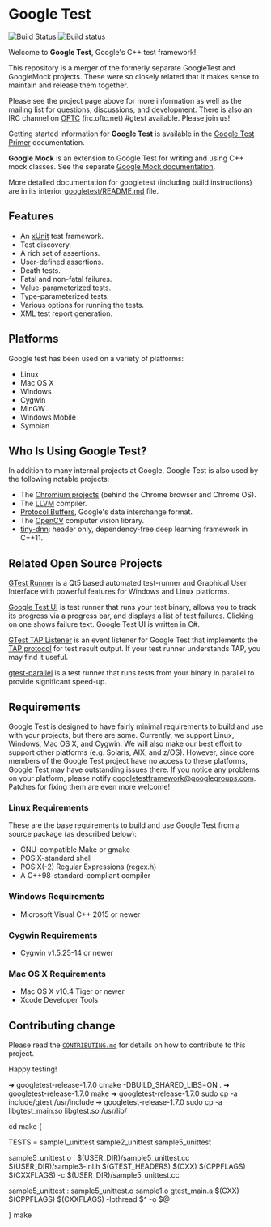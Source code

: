 
# Google Test #

[![Build Status](https://travis-ci.org/google/googletest.svg?branch=master)](https://travis-ci.org/google/googletest)
[![Build status](https://ci.appveyor.com/api/projects/status/4o38plt0xbo1ubc8/branch/master?svg=true)](https://ci.appveyor.com/project/GoogleTestAppVeyor/googletest/branch/master)

Welcome to **Google Test**, Google's C++ test framework!

This repository is a merger of the formerly separate GoogleTest and
GoogleMock projects. These were so closely related that it makes sense to
maintain and release them together.

Please see the project page above for more information as well as the
mailing list for questions, discussions, and development.  There is
also an IRC channel on [OFTC](https://webchat.oftc.net/) (irc.oftc.net) #gtest available.  Please
join us!

Getting started information for **Google Test** is available in the 
[Google Test Primer](googletest/docs/Primer.md) documentation.

**Google Mock** is an extension to Google Test for writing and using C++ mock
classes.  See the separate [Google Mock documentation](googlemock/README.md).

More detailed documentation for googletest (including build instructions) are
in its interior [googletest/README.md](googletest/README.md) file.

## Features ##

  * An [xUnit](https://en.wikipedia.org/wiki/XUnit) test framework.
  * Test discovery.
  * A rich set of assertions.
  * User-defined assertions.
  * Death tests.
  * Fatal and non-fatal failures.
  * Value-parameterized tests.
  * Type-parameterized tests.
  * Various options for running the tests.
  * XML test report generation.

## Platforms ##

Google test has been used on a variety of platforms:

  * Linux
  * Mac OS X
  * Windows
  * Cygwin
  * MinGW
  * Windows Mobile
  * Symbian

## Who Is Using Google Test? ##

In addition to many internal projects at Google, Google Test is also used by
the following notable projects:

  * The [Chromium projects](http://www.chromium.org/) (behind the Chrome
    browser and Chrome OS).
  * The [LLVM](http://llvm.org/) compiler.
  * [Protocol Buffers](https://github.com/google/protobuf), Google's data
    interchange format.
  * The [OpenCV](http://opencv.org/) computer vision library.
  * [tiny-dnn](https://github.com/tiny-dnn/tiny-dnn): header only, dependency-free deep learning framework in C++11.

## Related Open Source Projects ##

[GTest Runner](https://github.com/nholthaus/gtest-runner) is a Qt5 based automated test-runner and Graphical User Interface with powerful features for Windows and Linux platforms.

[Google Test UI](https://github.com/ospector/gtest-gbar) is test runner that runs
your test binary, allows you to track its progress via a progress bar, and
displays a list of test failures. Clicking on one shows failure text. Google
Test UI is written in C#.

[GTest TAP Listener](https://github.com/kinow/gtest-tap-listener) is an event
listener for Google Test that implements the
[TAP protocol](https://en.wikipedia.org/wiki/Test_Anything_Protocol) for test
result output. If your test runner understands TAP, you may find it useful.

[gtest-parallel](https://github.com/google/gtest-parallel) is a test runner that
runs tests from your binary in parallel to provide significant speed-up.

## Requirements ##

Google Test is designed to have fairly minimal requirements to build
and use with your projects, but there are some.  Currently, we support
Linux, Windows, Mac OS X, and Cygwin.  We will also make our best
effort to support other platforms (e.g. Solaris, AIX, and z/OS).
However, since core members of the Google Test project have no access
to these platforms, Google Test may have outstanding issues there.  If
you notice any problems on your platform, please notify
[googletestframework@googlegroups.com](https://groups.google.com/forum/#!forum/googletestframework). Patches for fixing them are
even more welcome!

### Linux Requirements ###

These are the base requirements to build and use Google Test from a source
package (as described below):

  * GNU-compatible Make or gmake
  * POSIX-standard shell
  * POSIX(-2) Regular Expressions (regex.h)
  * A C++98-standard-compliant compiler

### Windows Requirements ###

  * Microsoft Visual C++ 2015 or newer

### Cygwin Requirements ###

  * Cygwin v1.5.25-14 or newer

### Mac OS X Requirements ###

  * Mac OS X v10.4 Tiger or newer
  * Xcode Developer Tools

## Contributing change

Please read the [`CONTRIBUTING.md`](CONTRIBUTING.md) for details on
how to contribute to this project.

Happy testing!




➜  googletest-release-1.7.0 cmake -DBUILD_SHARED_LIBS=ON .
➜  googletest-release-1.7.0 make
➜  googletest-release-1.7.0 sudo cp -a include/gtest /usr/include
➜  googletest-release-1.7.0 sudo cp -a libgtest_main.so libgtest.so /usr/lib/


cd make 
{


TESTS = sample1_unittest sample2_unittest sample5_unittest

sample5_unittest.o : $(USER_DIR)/sample5_unittest.cc \
                     $(USER_DIR)/sample3-inl.h $(GTEST_HEADERS)
        $(CXX) $(CPPFLAGS) $(CXXFLAGS) -c $(USER_DIR)/sample5_unittest.cc 


sample5_unittest :  sample5_unittest.o sample1.o gtest_main.a
        $(CXX) $(CPPFLAGS) $(CXXFLAGS) -lpthread $^ -o $@

}
make
